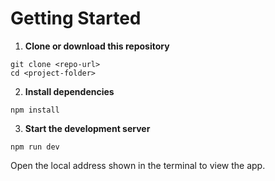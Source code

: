 # Getting Started

1. **Clone or download this repository**

```
git clone <repo-url>
cd <project-folder>
```

2. **Install dependencies**

```
npm install
```

3. **Start the development server**

```
npm run dev
```

Open the local address shown in the terminal to view the app.
